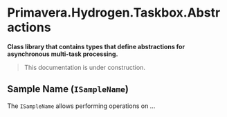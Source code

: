 # Primavera.Hydrogen.Taskbox.Abstractions

**Class library that contains types that define abstractions for asynchronous multi-task processing.**

> This documentation is under construction.

## Sample Name (`ISampleName`)

The `ISampleName` allows performing operations on ...


